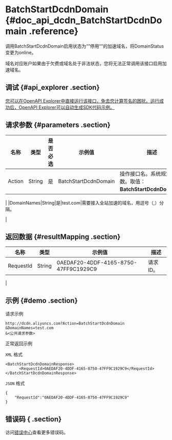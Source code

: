 # BatchStartDcdnDomain {#doc_api_dcdn_BatchStartDcdnDomain .reference}

调用BatchStartDcdnDomain启用状态为“”停用“”的加速域名，将DomainStatus变更为online。

域名对应账户如果由于欠费或域名处于非法状态，您将无法正常调用该接口启用加速域名。

## 调试 {#api_explorer .section}

[您可以在OpenAPI Explorer中直接运行该接口，免去您计算签名的困扰。运行成功后，OpenAPI Explorer可以自动生成SDK代码示例。](https://api.aliyun.com/#product=dcdn&api=BatchStartDcdnDomain&type=RPC&version=2018-01-15)

## 请求参数 {#parameters .section}

|名称|类型|是否必选|示例值|描述|
|--|--|----|---|--|
|Action|String|是|BatchStartDcdnDomain|操作接口名。系统规定参数。取值：**BatchStartDcdnDomain**。

 |
|DomainNames|String|是|test.com|需要接入全站加速的域名，用逗号（,）分隔。

 |

## 返回数据 {#resultMapping .section}

|名称|类型|示例值|描述|
|--|--|---|--|
|RequestId|String|0AEDAF20-4DDF-4165-8750-47FF9C1929C9|请求ID。

 |

## 示例 {#demo .section}

请求示例

``` {#request_demo}
http://dcdn.aliyuncs.com?Action=BatchStartDcdnDomain
&DomainNames=test.com
&<公共请求参数>
```

正常返回示例

`XML` 格式

``` {#xml_return_success_demo}
<BatchStartDcdnDomainResponse>
	  <RequestId>0AEDAF20-4DDF-4165-8750-47FF9C1929C9</RequestId>
</BatchStartDcdnDomainResponse>
```

`JSON` 格式

``` {#json_return_success_demo}
{
	"RequestId":"0AEDAF20-4DDF-4165-8750-47FF9C1929C9"
}
```

## 错误码 { .section}

访问[错误中心](https://error-center.aliyun.com/status/product/dcdn)查看更多错误码。

